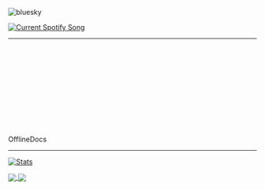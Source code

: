 ![bluesky](https://github.com/user-attachments/assets/78605627-f080-47ea-8a7d-f332c6a7b817)

<a href="https://0fflineDocs.pythonanywhere.com/?spin=true&eq_color=rainbow&theme=dark">
  <img
    src="https://0fflineDocs.pythonanywhere.com/?spin=true&eq_color=rainbow&theme=dark"
    alt="Current Spotify Song"
  />
</a>

---

<svg xmlns="http://www.w3.org/2000/svg" viewBox="0 0 600 200">
  <!-- Dark Rainbow Gradient with JetBrains Mono -->
  <linearGradient id="darkRainbow" x1="0%" y1="0%" x2="100%" y2="0%">
    <stop offset="0%" style="stop-color:#480048" />
    <stop offset="20%" style="stop-color:#3f0071" />
    <stop offset="40%" style="stop-color:#003566" />
    <stop offset="60%" style="stop-color:#005f73" />
    <stop offset="80%" style="stop-color:#084c61" />
    <stop offset="100%" style="stop-color:#352d39" />
  </linearGradient>
  
  <text x="30" y="100" fill="url(#darkRainbow)" font-size="60" font-family="'JetBrains Mono', monospace" font-weight="600">OfflineDocs</text>
</svg>


---

[![Stats](https://github-readme-stats.vercel.app/api?username=0fflinedocs&hide=contribs,prs&show_icons=true&theme=dracula)](https://github.com/0fflinedocs/github-readme-stats)

[//]: ![tool-eye](https://github.com/user-attachments/assets/8e79536d-72b7-497e-b8c7-b6205269ed77)

<a href="https://github.com/0fflineDocs/Microsoft-Entra">
  <!-- Change the `github-readme-stats.anuraghazra1.vercel.app` to `github-readme-stats.vercel.app`  -->
  <img align="center" src="https://github-readme-stats.anuraghazra1.vercel.app/api/pin/?username=0fflineDocs&repo=Microsoft-Entra&theme=synthwave" />
</a>    

<a href="https://github.com/0fflineDocs/KQL/">
  <!-- Change the `github-readme-stats.anuraghazra1.vercel.app` to `github-readme-stats.vercel.app`  -->
  <img align="center" src="https://github-readme-stats.anuraghazra1.vercel.app/api/pin/?username=0fflineDocs&repo=KQL&theme=tokyonight" />
</a>
